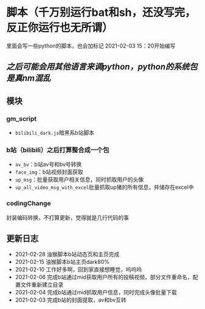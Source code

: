 # 脚本（千万别运行bat和sh，还没写完，反正你运行也无所谓）
里面会写一些python的脚本，也会加标记 2021-02-03 15：20开始编写

## _**之后可能会用其他语言来调python，python的系统包是真nm混乱**_

## 模块

### gm_script

* `bilibili_dark.js`暗黑系b站脚本

### b站（bilibili）之后打算整合成一个包

* `av_bv`：b站av号和bv号转换
* `face_img`：b站视频封面获取
* `up_msg`：批量获取用户相关信息，同时抓取用户的头像
* `up_all_video_msg_with_excel`批量抓取up猪的所有信息，并储存在excel中

### codingChange

封装编码转换，不打算更新，觉得就是几行代码的事

## 更新日志

* 2021-02-28 油猴脚本b站动态页和主页完成
* 2021-02-15 油猴脚本b站主页dark80%
* 2021-02-10 工作好多啊，回到家直接想睡觉，呜呜呜
* 2021-02-06 完成b站通过mid获取用户所有的投稿视频，部分文件重命名，配置文件重新建立目录
* 2021-02-04 完成b站通过mid抓取用户信息，同时完成头像批量下载
* 2021-02-03 完成b站的封面提取，av和bv互转
